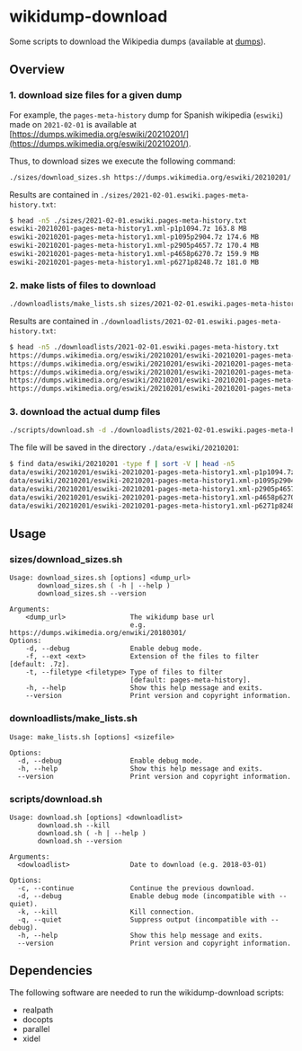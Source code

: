 # wikidump-download

Some scripts to download the Wikipedia dumps (available at
[dumps][dumps]).

## Overview

### 1. download size files for a given dump

For example, the `pages-meta-history` dump for Spanish wikipedia (`eswiki`)
made on `2021-02-01` is available at
[https://dumps.wikimedia.org/eswiki/20210201/](https://dumps.wikimedia.org/eswiki/20210201/).

Thus, to download sizes we execute the following command:

```bash
./sizes/download_sizes.sh https://dumps.wikimedia.org/eswiki/20210201/
```

Results are contained in `./sizes/2021-02-01.eswiki.pages-meta-history.txt`:

```bash
$ head -n5 ./sizes/2021-02-01.eswiki.pages-meta-history.txt
eswiki-20210201-pages-meta-history1.xml-p1p1094.7z 163.8 MB
eswiki-20210201-pages-meta-history1.xml-p1095p2904.7z 174.6 MB
eswiki-20210201-pages-meta-history1.xml-p2905p4657.7z 170.4 MB
eswiki-20210201-pages-meta-history1.xml-p4658p6270.7z 159.9 MB
eswiki-20210201-pages-meta-history1.xml-p6271p8248.7z 181.0 MB
```

### 2. make lists of files to download

```bash
./downloadlists/make_lists.sh sizes/2021-02-01.eswiki.pages-meta-history.txt
```

Results are contained in `./downloadlists/2021-02-01.eswiki.pages-meta-history.txt`:

```bash
$ head -n5 ./downloadlists/2021-02-01.eswiki.pages-meta-history.txt
https://dumps.wikimedia.org/eswiki/20210201/eswiki-20210201-pages-meta-history1.xml-p1p1094.7z  http://dumps.wikimedia.your.org/eswiki/20210201/eswiki-20210201-pages-meta-history1.xml-p1p1094.7z
https://dumps.wikimedia.org/eswiki/20210201/eswiki-20210201-pages-meta-history1.xml-p1095p2904.7z http://dumps.wikimedia.your.org/eswiki/20210201/eswiki-20210201-pages-meta-history1.xml-p1095p2904.7z
https://dumps.wikimedia.org/eswiki/20210201/eswiki-20210201-pages-meta-history1.xml-p2905p4657.7z http://dumps.wikimedia.your.org/eswiki/20210201/eswiki-20210201-pages-meta-history1.xml-p2905p4657.7z
https://dumps.wikimedia.org/eswiki/20210201/eswiki-20210201-pages-meta-history1.xml-p4658p6270.7z http://dumps.wikimedia.your.org/eswiki/20210201/eswiki-20210201-pages-meta-history1.xml-p4658p6270.7z
https://dumps.wikimedia.org/eswiki/20210201/eswiki-20210201-pages-meta-history1.xml-p6271p8248.7z http://dumps.wikimedia.your.org/eswiki/20210201/eswiki-20210201-pages-meta-history1.xml-p6271p8248.7z
```

### 3. download the actual dump files

```bash
./scripts/download.sh -d ./downloadlists/2021-02-01.eswiki.pages-meta-history.txt
```

The file will be saved in the directory `./data/eswiki/20210201`:

```bash
$ find data/eswiki/20210201 -type f | sort -V | head -n5
data/eswiki/20210201/eswiki-20210201-pages-meta-history1.xml-p1p1094.7z
data/eswiki/20210201/eswiki-20210201-pages-meta-history1.xml-p1095p2904.7z
data/eswiki/20210201/eswiki-20210201-pages-meta-history1.xml-p2905p4657.7z
data/eswiki/20210201/eswiki-20210201-pages-meta-history1.xml-p4658p6270.7z
data/eswiki/20210201/eswiki-20210201-pages-meta-history1.xml-p6271p8248.7z
```

## Usage

### sizes/download_sizes.sh

```text
Usage: download_sizes.sh [options] <dump_url>
       download_sizes.sh ( -h | --help )
       download_sizes.sh --version

Arguments:
    <dump_url>                The wikidump base url
                              e.g. https://dumps.wikimedia.org/enwiki/20180301/
Options:
    -d, --debug               Enable debug mode.
    -f, --ext <ext>           Extension of the files to filter [default: .7z].
    -t, --filetype <filetype> Type of files to filter
                              [default: pages-meta-history].
    -h, --help                Show this help message and exits.
    --version                 Print version and copyright information.
```

### downloadlists/make_lists.sh

```text
Usage: make_lists.sh [options] <sizefile>

Options:
  -d, --debug                 Enable debug mode.
  -h, --help                  Show this help message and exits.
  --version                   Print version and copyright information.
```

### scripts/download.sh

```text
Usage: download.sh [options] <downloadlist>
       download.sh --kill
       download.sh ( -h | --help )
       download.sh --version

Arguments:
  <dowloadlist>               Date to download (e.g. 2018-03-01)

Options:
  -c, --continue              Continue the previous download.
  -d, --debug                 Enable debug mode (incompatible with --quiet).
  -k, --kill                  Kill connection.
  -q, --quiet                 Suppress output (incompatible with --debug).
  -h, --help                  Show this help message and exits.
  --version                   Print version and copyright information.
```

## Dependencies

The following software are needed to run the wikidump-download scripts:

* realpath
* docopts
* parallel
* xidel

[dumps]: https://dumps.wikimedia.org/dumps/
